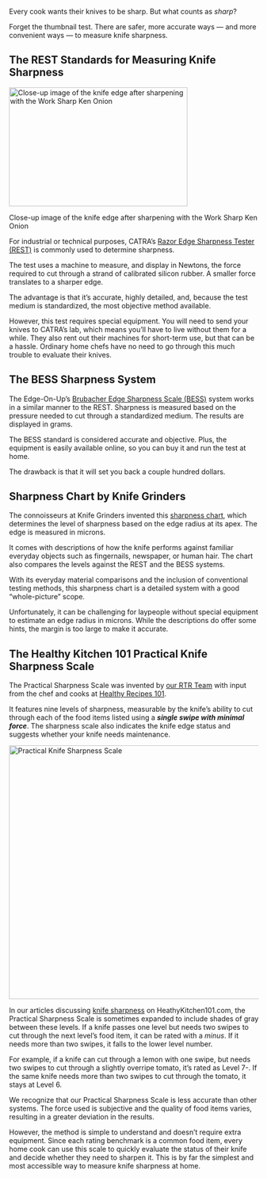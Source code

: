 Every cook wants their knives to be sharp. But what counts as _sharp_?

Forget the thumbnail test. There are safer, more accurate ways — and more convenient ways — to measure knife sharpness.

The REST Standards for Measuring Knife Sharpness
------------------------------------------------

<img src="https://cdn.healthykitchen101.com/reviews/images/knife-sharpeners/cldmqr5aq0002pb881dwt3ieq.jpg" alt="Close-up image of the knife edge after sharpening with the Work Sharp Ken Onion " width="360" height="240">

Close-up image of the knife edge after sharpening with the Work Sharp Ken Onion

For industrial or technical purposes, CATRA’s [Razor Edge Sharpness Tester (REST)](https://www.catra.org/testing-equipment/knives-blades-cutting-edges/sharpness-tester-2/) is commonly used to determine sharpness. 

The test uses a machine to measure, and display in Newtons, the force required to cut through a strand of calibrated silicon rubber. A smaller force translates to a sharper edge.

The advantage is that it’s accurate, highly detailed, and, because the test medium is standardized, the most objective method available. 

However, this test requires special equipment. You will need to send your knives to CATRA’s lab, which means you’ll have to live without them for a while. They also rent out their machines for short-term use, but that can be a hassle. Ordinary home chefs have no need to go through this much trouble to evaluate their knives.

The BESS Sharpness System
-------------------------

The Edge-On-Up’s [Brubacher Edge Sharpness Scale (BESS)](https://www.knivesandtools.com/en/ct/how-does-the-edge-on-up-sharpness-test-work.htm) system works in a similar manner to the REST. Sharpness is measured based on the pressure needed to cut through a standardized medium. The results are displayed in grams.

The BESS standard is considered accurate and objective. Plus, the equipment is easily available online, so you can buy it and run the test at home. 

The drawback is that it will set you back a couple hundred dollars. 

Sharpness Chart by Knife Grinders
---------------------------------

The connoisseurs at Knife Grinders invented this [sharpness chart](http://knifegrinders.com.au/Manuals/Sharpness_Chart.pdf), which determines the level of sharpness based on the edge radius at its apex. The edge is measured in microns.

It comes with descriptions of how the knife performs against familiar everyday objects such as fingernails, newspaper, or human hair. The chart also compares the levels against the REST and the BESS systems. 

With its everyday material comparisons and the inclusion of conventional testing methods, this sharpness chart is a detailed system with a good “whole-picture” scope. 

Unfortunately, it can be challenging for laypeople without special equipment to estimate an edge radius in microns. While the descriptions do offer some hints, the margin is too large to make it accurate.

The Healthy Kitchen 101 Practical Knife Sharpness Scale
-------------------------------------------------------

The Practical Sharpness Scale was invented by [our RTR Team](https://healthykitchen101.com/about/#meet-the-team) with input from the chef and cooks at [Healthy Recipes 101](https://healthyrecipes101.com/). 

It features nine levels of sharpness, measurable by the knife’s ability to cut through each of the food items listed using a _**single swipe with minimal force**_. The sharpness scale also indicates the knife edge status and suggests whether your knife needs maintenance.

<img src="https://cdn.healthykitchen101.com/reviews/images/knife-sharpeners/cl3v9nuuv000amq887we17zl2.jpg" alt="Practical Knife Sharpness Scale" width="768" height="512">

In our articles discussing [knife sharpness](https://healthykitchen101.com/knife-sharpeners/reviews/best/) on HeathyKitchen101.com, the Practical Sharpness Scale is sometimes expanded to include shades of gray between these levels. If a knife passes one level but needs two swipes to cut through the next level’s food item, it can be rated with a _minus_. If it needs more than two swipes, it falls to the lower level number.

For example, if a knife can cut through a lemon with one swipe, but needs two swipes to cut through a slightly overripe tomato, it’s rated as Level 7-. If the same knife needs more than two swipes to cut through the tomato, it stays at Level 6.

We recognize that our Practical Sharpness Scale is less accurate than other systems. The force used is subjective and the quality of food items varies, resulting in a greater deviation in the results.

However, the method is simple to understand and doesn’t require extra equipment. Since each rating benchmark is a common food item, every home cook can use this scale to quickly evaluate the status of their knife and decide whether they need to sharpen it. This is by far the simplest and most accessible way to measure knife sharpness at home.